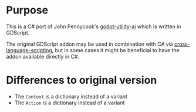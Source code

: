 # Purpose

This is a C# port of John Pennycook's [godot-utility-ai](https://github.com/Pennycook/godot-utility-ai) which is written in GDScript.

The original GDScript addon may be used in combination with C# via 
[cross-language-scripting](https://docs.godotengine.org/en/stable/tutorials/scripting/cross_language_scripting.html), but in some cases it might be beneficial to have the addon available directly in C#.

# Differences to original version
* The `Context` is a dictionary instead of a variant
* The `Action` is a dictionary instead of a variant